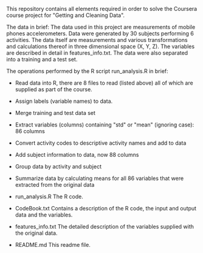 This repository contains all elements required in order to solve the Coursera 
course project for "Getting and Cleaning Data".

The data in brief:
The data used in this project are measurements of mobile phones accelerometers. Data were generated
by 30 subjects performing 6 activities. The data itself are measurements and various transformations
and calculations thereof in three dimensional space (X, Y, Z). The variables are described in detail
in features_info.txt. The data were also separated into a training and a test set.


The operations performed by the R script run_analysis.R in brief:
- Read data into R, there are 8 files to read (listed above) all of which are supplied as part of the course.
- Assign labels (variable names) to data.
- Merge training and test data set
- Extract variables (columns) containing "std" or "mean" (ignoring case): 86 columns
- Convert activity codes to descriptive activity names and add to data
- Add subject information to data, now 88 columns
- Group data by activity and subject
- Summarize data by calculating means for all 86 variables that were extracted from the original data


- run_analysis.R
The R code.

- CodeBook.txt
Contains a description of the R code, the input and output data and the variables.

- features_info.txt
The detailed description of the variables supplied with the original data.

- README.md
This readme file.
